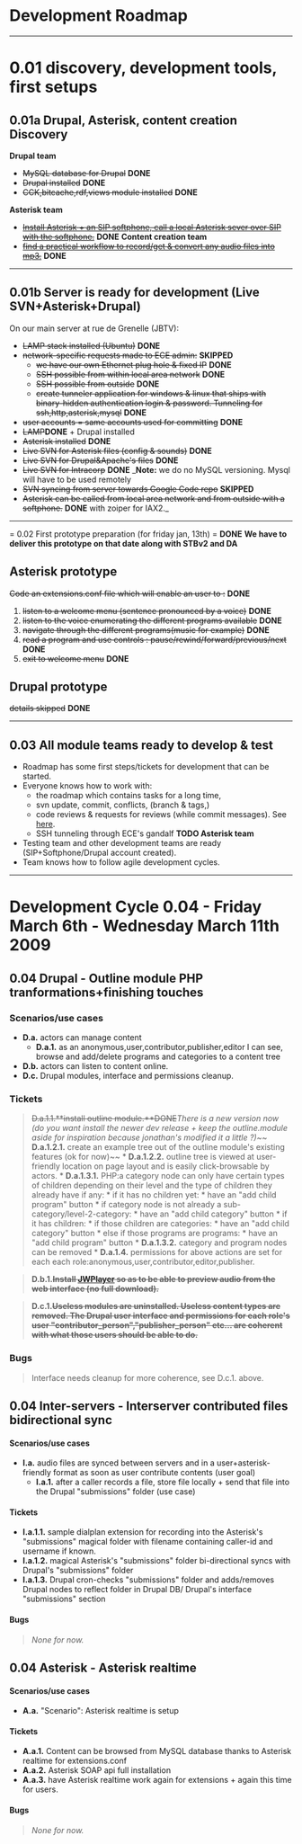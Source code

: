 # Development Roadmap #




---

# 0.01 discovery, development tools, first setups #
## 0.01a Drupal, Asterisk, content creation Discovery ##
**Drupal team**
  * ~~MySQL database for Drupal~~ **DONE**
  * ~~Drupal installed~~ **DONE**
  * ~~CCK,bitcache,rdf,views module installed~~ **DONE**

**Asterisk team**
  * ~~[Install Asterisk + an SIP softphone, call a local Asterisk sever over SIP with the softphone.](http://code.google.com/p/audiospread/issues/detail?id=7)~~ **DONE**
**Content creation team**
  * ~~[find a practical workflow to record/get & convert any audio files into mp3.](http://code.google.com/p/audiospread/issues/detail?id=8)~~ **DONE**


---

## 0.01b Server is ready for development (Live SVN+Asterisk+Drupal) ##
On our main server at rue de Grenelle (JBTV):
  * ~~LAMP stack installed (Ubuntu)~~ **DONE**
  * ~~network-specific requests made to ECE admin:~~ **SKIPPED**
    * ~~we have our own Ethernet plug hole & fixed IP~~ **DONE**
    * ~~SSH possible from within local area network~~ **DONE**
    * ~~SSH possible from outside~~ **DONE**
    * ~~create tunneler application for windows & linux that ships with binary-hidden authentication login & password. Tunneling for ssh,http,asterisk,mysql~~ **DONE**
  * ~~user accounts = same accounts used for committing~~ **DONE**
  * ~~LAMP~~**DONE** + Drupal installed
  * ~~Asterisk installed~~ **DONE**
  * ~~Live SVN for Asterisk files (config & sounds)~~ **DONE**
  * ~~Live SVN for Drupal&Apache's files~~ **DONE**
  * ~~Live SVN for Intracorp~~ **DONE**
_**Note:** we do no MySQL versioning. Mysql will have to be used remotely
  * ~~SVN syncing from server towards Google Code repo~~ **SKIPPED**
  * ~~Asterisk can be called from local area network and from outside with a softphone.~~ **DONE** with zoiper for IAX2._



---

= 0.02 First prototype preparation (for friday jan, 13th) = **DONE**
**We have to deliver this prototype on that date along with STBv2 and DA**
## Asterisk prototype ##
~~Code an extensions.conf file which will enable an user to :~~ **DONE**
  1. ~~listen to a welcome menu (sentence pronounced by a voice)~~ **DONE**
  1. ~~listen to the voice enumerating the different programs available~~ **DONE**
  1. ~~navigate through the different programs(music for example)~~ **DONE**
  1. ~~read a program and use controls : pause/rewind/forward/previous/next~~ **DONE**
  1. ~~exit to welcome menu~~ **DONE**

## Drupal prototype ##
~~details skipped~~ **DONE**


---

## 0.03 All module teams ready to develop & test ##

  * Roadmap has some first steps/tickets for development that can be started.
  * Everyone knows how to work with:
    * the roadmap which contains tasks for a long time,
    * svn update, commit, conflicts, (branch & tags,)
    * code reviews & requests for reviews (while commit messages). See [here](http://code.google.com/p/support/wiki/CodeReviews).
    * SSH tunneling through ECE's gandalf **TODO Asterisk team**
  * Testing team and other development teams are ready (SIP+Softphone/Drupal account created).
  * Team knows how to follow agile development cycles.


---

# Development Cycle 0.04 - Friday March 6th - Wednesday March 11th 2009 #
## 0.04 Drupal - Outline module PHP tranformations+finishing touches ##
### Scenarios/use cases ###
  * **D.a.** actors can manage content
    * **D.a.1.** as an anonymous,user,contributor,publisher,editor I can see, browse and add/delete programs and categories to a content tree
  * **D.b.** actors can listen to content online.
  * **D.c.** Drupal modules, interface and permissions cleanup.

### Tickets ###
> ~~D.a.1.1.**install outline module.**DONE~~_There is a new version now (do you want install the newer dev release + keep the outline.module aside for inspiration because jonathan's modified it a little ?)_~~
>  **D.a.1.2.1.** create an example tree out of the outline module's existing features (ok for now)~~
    * **D.a.1.2.2.** outline tree is viewed at user-friendly location on page layout and is easily click-browsable by actors.
    * **D.a.1.3.1.** PHP:a category node can only have certain types of children depending on their level and the type of children they already have if any:
      * if it has no children yet:
        * have an "add child program" button
        * if category node is not already a sub-category/level-2-category:
          * have an "add child category" button
      * if it has children:
        * if those children are categories:
          * have an "add child category" button
        * else if those programs are programs:
          * have an "add child program" button
    * **D.a.1.3.2.** category and program nodes can be removed
    * **D.a.1.4.** permissions for above actions are set for each each role:anonymous,user,contributor,editor,publisher.

> **D.b.1.~~Install [JWPlayer](http://drupal.org/project/flvmediaplayer) so as to be able to preview audio from the web interface (no full download).~~**

> **D.c.1.~~Useless modules are uninstalled. Useless content types are removed. The Drupal user interface and permissions for each role's user "contributor\_person","publisher\_person" etc... are coherent with what those users should be able to do.~~**

### Bugs ###
> Interface needs cleanup for more coherence, see D.c.1. above.

## 0.04 Inter-servers - Interserver contributed files bidirectional sync ##
#### Scenarios/use cases ####
  * **I.a.** audio files are synced between servers and in a user+asterisk-friendly format as soon as user contribute contents (user goal)
    * **I.a.1.** after a caller records a file, store file locally + send that file into the Drupal "submissions" folder (use case)

#### Tickets ####
  * **I.a.1.1.** sample dialplan extension for recording into the Asterisk's "submissions" magical folder with filename containing caller-id and username if known.
  * **I.a.1.2.** magical Asterisk's "submissions" folder bi-directional syncs with Drupal's "submissions" folder
  * **I.a.1.3.** Drupal cron-checks "submissions" folder and adds/removes Drupal nodes to reflect folder in Drupal DB/ Drupal's interface "submissions" section

#### Bugs ####
> _None for now._


## 0.04 Asterisk - Asterisk realtime ##
#### Scenarios/use cases ####
  * **A.a.** "Scenario": Asterisk realtime is setup

#### Tickets ####
  * **A.a.1.** Content can be browsed from MySQL database thanks to Asterisk realtime for extensions.conf
  * **A.a.2.** Asterisk SOAP api full installation
  * **A.a.3.** have Asterisk realtime work again for extensions + again this time for users.

#### Bugs ####
> _None for now._